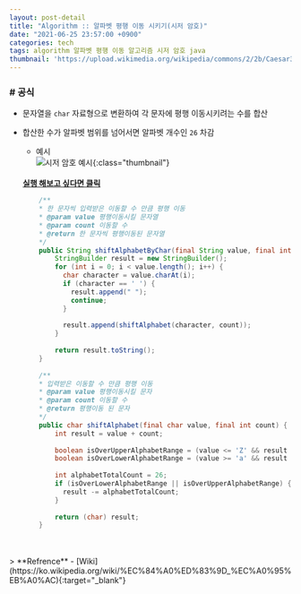 ```yaml
---
layout: post-detail
title: "Algorithm :: 알파벳 평행 이동 시키기(시저 암호)"
date: "2021-06-25 23:57:00 +0900"
categories: tech
tags: algorithm 알파벳 평행 이동 알고리즘 시저 암호 java
thumbnail: 'https://upload.wikimedia.org/wikipedia/commons/2/2b/Caesar3.svg'
---
```


### # 공식
- 문자열을 `char` 자료형으로 변환하여 각 문자에 평행 이동시키려는 수를 합산
- 합산한 수가 알파벳 범위를 넘어서면 알파벳 개수인 `26` 차감

    - 예시   
    ![시저 암호 예시](https://upload.wikimedia.org/wikipedia/commons/2/2b/Caesar3.svg){:class="thumbnail"}  

    <br/>
    <a href="https://ideone.com/iV84BO" target="_blank">
        <strong><i class="fas fa-play-circle"></i> 실행 해보고 싶다면 클릭</strong>
    </a>


    ```java
        /**
        * 한 문자씩 입력받은 이동할 수 만큼 평행 이동
        * @param value 평행이동시킬 문자열
        * @param count 이동할 수
        * @return 한 문자씩 평행이동된 문자열
        */
        public String shiftAlphabetByChar(final String value, final int count) {
            StringBuilder result = new StringBuilder();
            for (int i = 0; i < value.length(); i++) {
              char character = value.charAt(i);
              if (character == ' ') {
                result.append(" ");
                continue;
              }
            
              result.append(shiftAlphabet(character, count));
            }
            
            return result.toString();
        }
        
        /**
        * 입력받은 이동할 수 만큼 평행 이동
        * @param value 평행이동시킬 문자
        * @param count 이동할 수
        * @return 평행이동 된 문자
        */
        public char shiftAlphabet(final char value, final int count) {
            int result = value + count;
            
            boolean isOverUpperAlphabetRange = (value <= 'Z' && result > 'Z');
            boolean isOverLowerAlphabetRange = (value >= 'a' && result > 'z');
            
            int alphabetTotalCount = 26;
            if (isOverLowerAlphabetRange || isOverUpperAlphabetRange) {
              result -= alphabetTotalCount;
            }
            
            return (char) result;
        }
    
    ```

<br/>
<br/>
> **Refrence**
- [Wiki](https://ko.wikipedia.org/wiki/%EC%84%A0%ED%83%9D_%EC%A0%95%EB%A0%AC){:target="_blank"}
